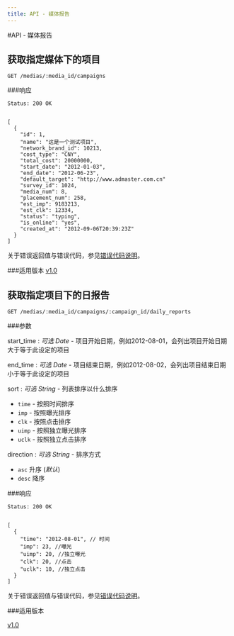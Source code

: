 ```yaml
---
title: API - 媒体报告
---
```

#API - 媒体报告

<h2 id="p1">获取指定媒体下的项目</h2>

    GET /medias/:media_id/campaigns

###响应

<pre class="headers">
<code>Status: 200 OK
</code></pre>
<pre class="highlight">
<code class="language-javascript">
[
  {
    "id": 1,
    "name": "这是一个测试项目",
    "network_brand_id": 10213,
    "cost_type": "CNY",
    "total_cost": 20000000,
    "start_date": "2012-01-03",
    "end_date": "2012-06-23",
    "default_target": "http://www.admaster.com.cn"
    "survey_id": 1024,
    "media_num": 8,
    "placement_num": 258,
    "est_imp": 9183213,
    "est_clk": 12334,
    "status": "typing",
    "is_online": "yes",
    "created_at": "2012-09-06T20:39:23Z"
  }
]
</code></pre>

关于错误返回值与错误代码，参见[错误代码说明][apiCommon]。


###适用版本
[v1.0][version]


<h2 id="p2">获取指定项目下的日报告</h2>

    GET /medias/:media_id/campaigns/:campaign_id/daily_reports

###参数

start\_time
: _可选_ *Date* - 项目开始日期，例如2012-08-01，会列出项目开始日期大于等于此设定的项目

end\_time
: _可选_ *Date* - 项目结束日期，例如2012-08-02，会列出项目结束日期小于等于此设定的项目

sort
: _可选_ *String* - 列表排序以什么排序

* `time` - 按照时间排序
* `imp` - 按照曝光排序
* `clk` - 按照点击排序
* `uimp` - 按照独立曝光排序
* `uclk` - 按照独立点击排序

direction
: _可选_ *String* - 排序方式

* `asc` 升序 (_默认_)
* `desc` 降序

###响应

<pre class="headers">
<code>Status: 200 OK
</code></pre>
<pre class="highlight">
<code class="language-javascript">
[
  {
    "time": "2012-08-01", // 时间
    "imp": 23, //曝光
    "uimp": 20, //独立曝光
    "clk": 20, //点击
    "uclk": 10, //独立点击
  }
]
</code></pre>

关于错误返回值与错误代码，参见[错误代码说明][apiCommon]。


###适用版本

[v1.0][version]


[version]: /trackmaster/v1/apiVersion/
[apiCommon]:/trackmaster/v1/apiCommon/#p5
